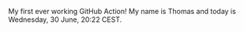 My first ever working GitHub Action!
My name is Thomas and today is Wednesday, 30 June, 20:22 CEST. 
